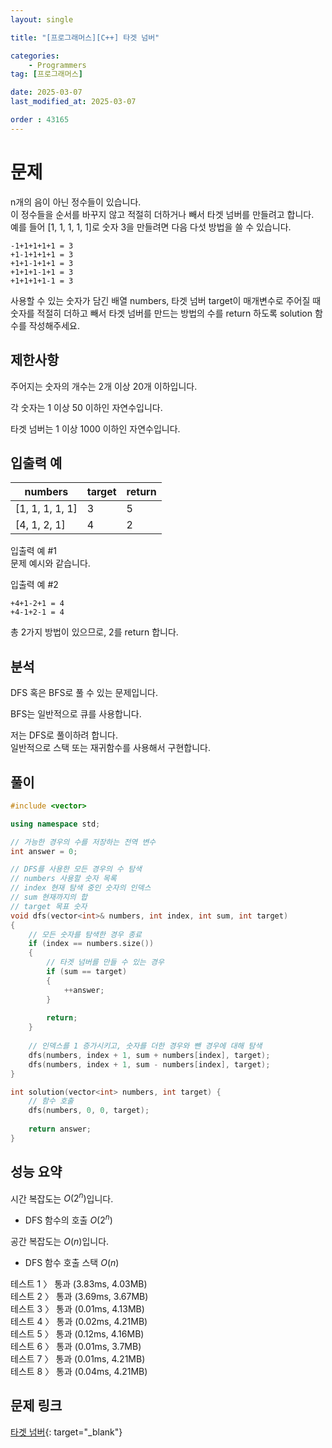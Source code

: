 ```yaml
---
layout: single

title: "[프로그래머스][C++] 타겟 넘버"

categories:
    - Programmers
tag: [프로그래머스]

date: 2025-03-07
last_modified_at: 2025-03-07

order : 43165
---
```


# 문제

n개의 음이 아닌 정수들이 있습니다.  
이 정수들을 순서를 바꾸지 않고 적절히 더하거나 빼서 타겟 넘버를 만들려고 합니다.  
예를 들어 [1, 1, 1, 1, 1]로 숫자 3을 만들려면 다음 다섯 방법을 쓸 수 있습니다.

```
-1+1+1+1+1 = 3
+1-1+1+1+1 = 3
+1+1-1+1+1 = 3
+1+1+1-1+1 = 3
+1+1+1+1-1 = 3
```

사용할 수 있는 숫자가 담긴 배열 numbers, 타겟 넘버 target이 매개변수로 주어질 때 숫자를 적절히 더하고 빼서 타겟 넘버를 만드는 방법의 수를 return 하도록 solution 함수를 작성해주세요.

## 제한사항

주어지는 숫자의 개수는 2개 이상 20개 이하입니다.

각 숫자는 1 이상 50 이하인 자연수입니다.

타겟 넘버는 1 이상 1000 이하인 자연수입니다.

## 입출력 예

|numbers|target|return|
|---|---|---|
|[1, 1, 1, 1, 1]|3|5|
|[4, 1, 2, 1]|4|2|

입출력 예 #1  
문제 예시와 같습니다.

입출력 예 #2  
```
+4+1-2+1 = 4
+4-1+2-1 = 4
```

총 2가지 방법이 있으므로, 2를 return 합니다.

## 분석

DFS 혹은 BFS로 풀 수 있는 문제입니다.

BFS는 일반적으로 큐를 사용합니다.

저는 DFS로 풀이하려 합니다.  
일반적으로 스택 또는 재귀함수를 사용해서 구현합니다.

## 풀이

```cpp
#include <vector>

using namespace std;

// 가능한 경우의 수를 저장하는 전역 변수
int answer = 0;

// DFS를 사용한 모든 경우의 수 탐색
// numbers 사용할 숫자 목록
// index 현재 탐색 중인 숫자의 인덱스
// sum 현재까지의 합
// target 목표 숫자
void dfs(vector<int>& numbers, int index, int sum, int target)
{
    // 모든 숫자를 탐색한 경우 종료
    if (index == numbers.size())
    {
        // 타겟 넘버를 만들 수 있는 경우
        if (sum == target)
        {
            ++answer;
        }
        
        return;
    }
    
    // 인덱스를 1 증가시키고, 숫자를 더한 경우와 뺀 경우에 대해 탐색
    dfs(numbers, index + 1, sum + numbers[index], target);
    dfs(numbers, index + 1, sum - numbers[index], target);
}

int solution(vector<int> numbers, int target) {
    // 함수 호출
    dfs(numbers, 0, 0, target);
    
    return answer;
}
```

## 성능 요약

시간 복잡도는 $O(2^n)$입니다.

- DFS 함수의 호출 $O(2^n)$

공간 복잡도는 $O(n)$입니다.

- DFS 함수 호출 스택 $O(n)$

테스트 1 〉	통과 (3.83ms, 4.03MB)  
테스트 2 〉	통과 (3.69ms, 3.67MB)  
테스트 3 〉	통과 (0.01ms, 4.13MB)  
테스트 4 〉	통과 (0.02ms, 4.21MB)  
테스트 5 〉	통과 (0.12ms, 4.16MB)  
테스트 6 〉	통과 (0.01ms, 3.7MB)  
테스트 7 〉	통과 (0.01ms, 4.21MB)  
테스트 8 〉	통과 (0.04ms, 4.21MB)  

## 문제 링크

[타겟 넘버](https://school.programmers.co.kr/learn/courses/30/lessons/43165){: target="_blank"}